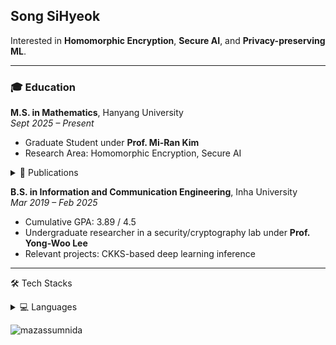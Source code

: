 ## Song SiHyeok

Interested in **Homomorphic Encryption**, **Secure AI**, and **Privacy-preserving ML**.

---

### 🎓 Education

**M.S. in Mathematics**, Hanyang University  
_Sept 2025 – Present_  
- Graduate Student under **Prof. Mi-Ran Kim**  
- Research Area: Homomorphic Encryption, Secure AI

<details> 
  <summary>📖 Publications </summary> 
</details>

**B.S. in Information and Communication Engineering**, Inha University  
_Mar 2019 – Feb 2025_ 

- Cumulative GPA: 3.89 / 4.5 
- Undergraduate researcher in a security/cryptography lab under **Prof. Yong-Woo Lee**
- Relevant projects: CKKS-based deep learning inference
</details>

---
🛠 Tech Stacks
<details> 
  <summary>💻 Languages </summary> 
<p>
  <img src="https://img.shields.io/badge/Python-3776AB?style=for-the-badge&logo=python&logoColor=white"/>
  <img src="https://img.shields.io/badge/C++-00599C?style=for-the-badge&logo=c%2B%2B&logoColor=white"/>
  <img src="https://img.shields.io/badge/JavaScript-F7DF1E?style=for-the-badge&logo=javascript&logoColor=black"/>
</p>
</details>

![mazassumnida](http://mazassumnida.wtf/api/mini/generate_badge?boj=ssongsh98)
